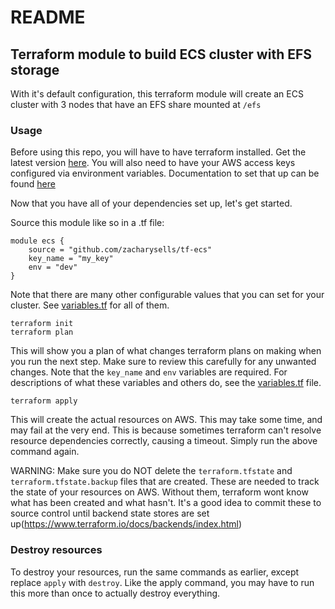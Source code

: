 # README #

## Terraform module to build ECS cluster with EFS storage
With it's default configuration, this terraform module will create an ECS cluster 
with 3 nodes that have an EFS share mounted at `/efs`

### Usage
Before using this repo, you will have to have terraform installed. Get the latest version [here](https://www.terraform.io/downloads.html). You will also need to have your AWS access keys configured via environment variables. Documentation to set that up can be found [here](http://docs.aws.amazon.com/cli/latest/userguide/cli-environment.html)

Now that you have all of your dependencies set up, let's get started.

Source this module like so in a .tf file:

```
module ecs {
    source = "github.com/zacharysells/tf-ecs"
    key_name = "my_key"
    env = "dev"
}
```

Note that there are many other configurable values that you can set for your cluster.
See [variables.tf](variables.tf) for all of them.

```
terraform init
terraform plan
```
This will show you a plan of what changes terraform plans on making when you run the next step. Make sure to review this carefully for any unwanted changes. Note that the `key_name` and `env` variables are required. For descriptions of what these variables and others do, see the [variables.tf](variables.tf) file.

```
terraform apply
```
This will create the actual resources on AWS. This may take some time, and may fail at the very end. This is because sometimes terraform can't resolve resource dependencies correctly, causing a timeout. Simply run the above command again.

WARNING: Make sure you do NOT delete the `terraform.tfstate` and `terraform.tfstate.backup` files that are created. These are needed to track the state of your resources on AWS. Without them, terraform wont know what has been created and what hasn't. It's a good idea to commit these to source control until backend state stores are set up(https://www.terraform.io/docs/backends/index.html)

### Destroy resources

To destroy your resources, run the same commands as earlier, except replace `apply` with `destroy`. Like the apply command, you may have to run this more than once to actually destroy everything.